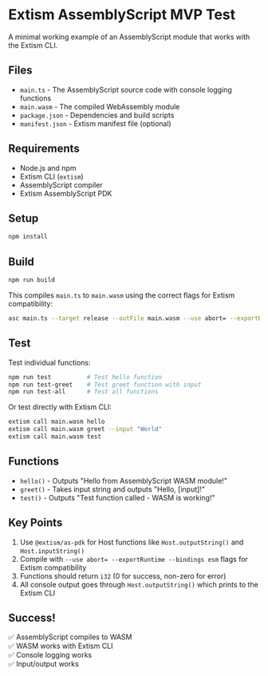 # Extism AssemblyScript MVP Test

A minimal working example of an AssemblyScript module that works with the Extism CLI.

## Files

- `main.ts` - The AssemblyScript source code with console logging functions
- `main.wasm` - The compiled WebAssembly module 
- `package.json` - Dependencies and build scripts
- `manifest.json` - Extism manifest file (optional)

## Requirements

- Node.js and npm
- Extism CLI (`extism`)
- AssemblyScript compiler
- Extism AssemblyScript PDK

## Setup

```bash
npm install
```

## Build

```bash
npm run build
```

This compiles `main.ts` to `main.wasm` using the correct flags for Extism compatibility:
```bash
asc main.ts --target release --outFile main.wasm --use abort= --exportRuntime --bindings esm
```

## Test

Test individual functions:
```bash
npm run test          # Test hello function
npm run test-greet    # Test greet function with input
npm run test-all      # Test all functions
```

Or test directly with Extism CLI:
```bash
extism call main.wasm hello
extism call main.wasm greet --input "World"
extism call main.wasm test
```

## Functions

- `hello()` - Outputs "Hello from AssemblyScript WASM module!"
- `greet()` - Takes input string and outputs "Hello, [input]!"
- `test()` - Outputs "Test function called - WASM is working!"

## Key Points

1. Use `@extism/as-pdk` for Host functions like `Host.outputString()` and `Host.inputString()`
2. Compile with `--use abort= --exportRuntime --bindings esm` flags for Extism compatibility
3. Functions should return `i32` (0 for success, non-zero for error)
4. All console output goes through `Host.outputString()` which prints to the Extism CLI

## Success!

✅ AssemblyScript compiles to WASM  
✅ WASM works with Extism CLI  
✅ Console logging works  
✅ Input/output works

